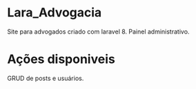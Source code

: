 # Lara_Advogacia
 Site para advogados criado com laravel 8.
 Painel administrativo.
 
# Ações disponiveis
GRUD de posts e usuários.
